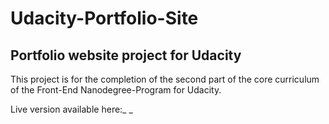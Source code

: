 # Udacity-Portfolio-Site

**Portfolio website project for Udacity**
----------------------

This project is for the completion of the second part of the core curriculum of the Front-End Nanodegree-Program for Udacity.


Live version available here:_ _
